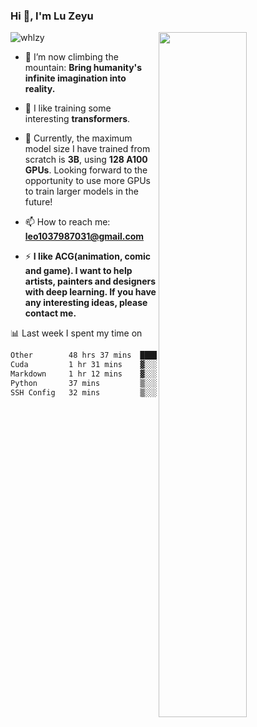 ### Hi 👋, I'm Lu Zeyu

<img src="https://komarev.com/ghpvc/?username=whlzy&label=Profile%20views&color=0e75b6&style=flat" alt="whlzy" />
<img align="right" width="53%" src="https://github-readme-stats.vercel.app/api?username=whlzy&show_icons=true">

- 🔭 I’m now climbing the mountain: **Bring humanity's infinite imagination into reality.**

- 🌄 I like training some interesting **transformers**.

- 🌠 Currently, the maximum model size I have trained from scratch is **3B**, using **128 A100 GPUs**. Looking forward to the opportunity to use more GPUs to train larger models in the future!

- 📫 How to reach me: **leo1037987031@gmail.com**

- ⚡ **I like ACG(animation, comic and game). I want to help artists, painters and designers with deep learning. If you have any interesting ideas, please contact me.**

📊 Last week I spent my time on

<!--START_SECTION:waka-->

```txt
Other        48 hrs 37 mins  ███████████████████████░░   92.55 %
Cuda         1 hr 31 mins    ▓░░░░░░░░░░░░░░░░░░░░░░░░   02.92 %
Markdown     1 hr 12 mins    ▓░░░░░░░░░░░░░░░░░░░░░░░░   02.29 %
Python       37 mins         ▒░░░░░░░░░░░░░░░░░░░░░░░░   01.20 %
SSH Config   32 mins         ▒░░░░░░░░░░░░░░░░░░░░░░░░   01.02 %
```

<!--END_SECTION:waka-->

